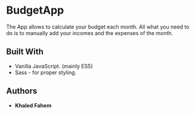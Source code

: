 # BudgetApp


The App allows to calculate your budget each month.
All what you need to do is to manually add your incomes and the expenses of the month.



## Built With

* Vanilla JavaScript. (mainly ES5)
* Sass - for proper styling.


## Authors

* **Khaled Fahem** 

